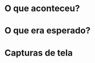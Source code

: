 # O que aconteceu?
<!-- 
Inclua uma breve descrição do problema
-->

# O que era esperado?
<!-- 
Inclua uma breve descrição do que era esperado que ocorre-se.
-->

# Capturas de tela
<!-- 
Se as mudanças forem visuais, inclua capturas de tela ou GIFs pode ajudar os revisores a compreender de forma mais fácil o que está ocorrendo.
-->
